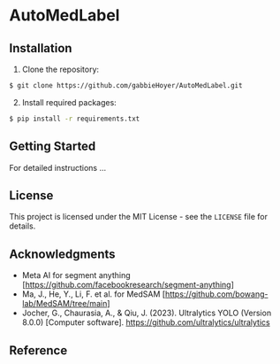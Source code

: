 # AutoMedLabel


## Installation

1. Clone the repository:
```bash
$ git clone https://github.com/gabbieHoyer/AutoMedLabel.git
```

2. Install required packages:
```bash
$ pip install -r requirements.txt
```

## Getting Started

For detailed instructions ...

## License

This project is licensed under the MIT License - see the `LICENSE` file for details.

## Acknowledgments

- Meta AI for segment anything [https://github.com/facebookresearch/segment-anything]
- Ma, J., He, Y., Li, F. et al. for MedSAM [https://github.com/bowang-lab/MedSAM/tree/main]
- Jocher, G., Chaurasia, A., & Qiu, J. (2023). Ultralytics YOLO (Version 8.0.0) [Computer software]. https://github.com/ultralytics/ultralytics

## Reference



